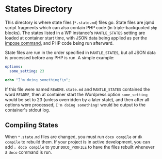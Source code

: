# States Directory

This directory is where state files (`*.state.md`) files go.  State files are jqmd script fragments which can also contain PHP code (in triple-backquoted `php` blocks).  The states listed in a WP instance's `MANTLE_STATES` setting are loaded at container start time, with JSON data being applied as per the [impose command](../impose.md), and PHP code being run afterward.

State files are run in the order specified in `MANTLE_STATES`, but all JSON data is processed before any PHP is run.  A simple example:

```yaml
options:
  some_setting: 23
```

```php
echo "I'm doing something!\n";
```

If this file were named `README.state.md` and `MANTLE_STATES` contained the word `README`, then at container start the Wordpress option `some_setting` would be set to 23 (unless overridden by a later state), and then after all options were processed, `I'm doing something!` would be output to the container's stdout log.

## Compiling States

When `*.state.md` files are changed, you must run `doco compile`  or `dk compile` to rebuild them.  If your project is in active development, you can add `; doco compile` to your `DOCO_PROFILE` to have the files rebuilt whenever a `doco` command is run.